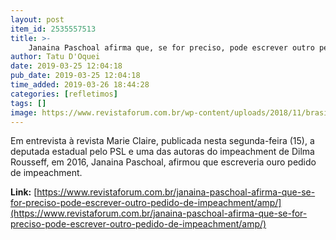 ```yaml
---
layout: post
item_id: 2535557513
title: >-
    Janaina Paschoal afirma que, se for preciso, pode escrever outro pedido de impeachment
author: Tatu D'Oquei
date: 2019-03-25 12:04:18
pub_date: 2019-03-25 12:04:18
time_added: 2019-03-26 18:44:28
categories: [refletimos]
tags: []
image: https://www.revistaforum.com.br/wp-content/uploads/2018/11/brasil-senado-julgamento-dilma-quinto-dia-20160830-009-e1543141206411.jpg
---
```


Em entrevista à revista Marie Claire, publicada nesta segunda-feira (15), a deputada estadual pelo PSL e uma das autoras do impeachment de Dilma Rousseff, em 2016, Janaina Paschoal, afirmou que escreveria ouro pedido de impeachment.

**Link:** [https://www.revistaforum.com.br/janaina-paschoal-afirma-que-se-for-preciso-pode-escrever-outro-pedido-de-impeachment/amp/](https://www.revistaforum.com.br/janaina-paschoal-afirma-que-se-for-preciso-pode-escrever-outro-pedido-de-impeachment/amp/)

